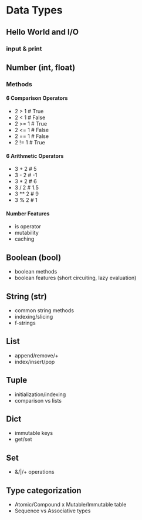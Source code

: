 # Data Types

## Hello World and I/O

### input & print

## Number (int, float)
### Methods
#### 6 Comparison Operators
* 2 > 1 # True
* 2 < 1 # False
* 2 >= 1 # True
* 2 <= 1 # False
* 2 == 1 # False
* 2 != 1 # True

#### 6 Arithmetic Operators
* 3 + 2 # 5
* 3 - 2 # -1
* 3 * 2 # 6
* 3 / 2 # 1.5
* 3 ** 2 # 9
* 3 % 2 # 1

#### Number Features
* is operator
* mutability
* caching

## Boolean (bool)
  * boolean methods
  * boolean features (short circuiting, lazy evaluation)
## String (str)
  * common string methods
  * indexing/slicing
  * f-strings
## List
  * append/remove/+
  * index/insert/pop
## Tuple
  * initialization/indexing
  * comparison vs lists
## Dict
  * immutable keys
  * get/set
## Set
  * &/|/+ operations
## Type categorization
  * Atomic/Compound x Mutable/Immutable table
  * Sequence vs Associative types

